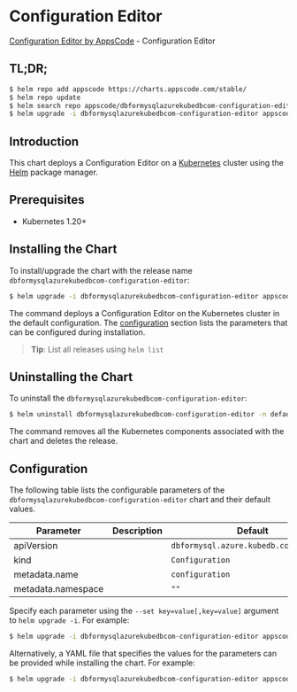# Configuration Editor

[Configuration Editor by AppsCode](https://appscode.com) - Configuration Editor

## TL;DR;

```bash
$ helm repo add appscode https://charts.appscode.com/stable/
$ helm repo update
$ helm search repo appscode/dbformysqlazurekubedbcom-configuration-editor --version=v0.20.0
$ helm upgrade -i dbformysqlazurekubedbcom-configuration-editor appscode/dbformysqlazurekubedbcom-configuration-editor -n default --create-namespace --version=v0.20.0
```

## Introduction

This chart deploys a Configuration Editor on a [Kubernetes](http://kubernetes.io) cluster using the [Helm](https://helm.sh) package manager.

## Prerequisites

- Kubernetes 1.20+

## Installing the Chart

To install/upgrade the chart with the release name `dbformysqlazurekubedbcom-configuration-editor`:

```bash
$ helm upgrade -i dbformysqlazurekubedbcom-configuration-editor appscode/dbformysqlazurekubedbcom-configuration-editor -n default --create-namespace --version=v0.20.0
```

The command deploys a Configuration Editor on the Kubernetes cluster in the default configuration. The [configuration](#configuration) section lists the parameters that can be configured during installation.

> **Tip**: List all releases using `helm list`

## Uninstalling the Chart

To uninstall the `dbformysqlazurekubedbcom-configuration-editor`:

```bash
$ helm uninstall dbformysqlazurekubedbcom-configuration-editor -n default
```

The command removes all the Kubernetes components associated with the chart and deletes the release.

## Configuration

The following table lists the configurable parameters of the `dbformysqlazurekubedbcom-configuration-editor` chart and their default values.

|     Parameter      | Description |                      Default                      |
|--------------------|-------------|---------------------------------------------------|
| apiVersion         |             | <code>dbformysql.azure.kubedb.com/v1alpha1</code> |
| kind               |             | <code>Configuration</code>                        |
| metadata.name      |             | <code>configuration</code>                        |
| metadata.namespace |             | <code>""</code>                                   |


Specify each parameter using the `--set key=value[,key=value]` argument to `helm upgrade -i`. For example:

```bash
$ helm upgrade -i dbformysqlazurekubedbcom-configuration-editor appscode/dbformysqlazurekubedbcom-configuration-editor -n default --create-namespace --version=v0.20.0 --set apiVersion=dbformysql.azure.kubedb.com/v1alpha1
```

Alternatively, a YAML file that specifies the values for the parameters can be provided while
installing the chart. For example:

```bash
$ helm upgrade -i dbformysqlazurekubedbcom-configuration-editor appscode/dbformysqlazurekubedbcom-configuration-editor -n default --create-namespace --version=v0.20.0 --values values.yaml
```

